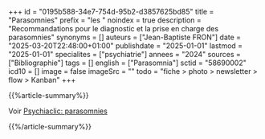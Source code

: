 +++
id = "0195b588-34e7-754d-95b2-d3857625bd85"
title = "Parasomnies"
prefix = "les "
noindex = true
description = "Recommandations pour le diagnostic et la prise en charge des parasomnies"
synonyms = []
auteurs = ["Jean-Baptiste FRON"]
date = "2025-03-20T22:48:00+01:00"
publishdate = "2025-01-01"
lastmod = "2025-01-01"
specialites = ["psychiatrie"]
annees = "2024"
sources = ["Bibliographie"]
tags = []
english = ["Parasomnia"]
sctid = "58690002"
icd10 = []
image = false
imageSrc = ""
todo = "fiche > photo > newsletter > flow > Kanban"
+++

{{%article-summary%}}

Voir [Psychiaclic: parasomnies](https://www.psychiaclic.fr/troubles-psychiatriques/parasomnies)

{{%/article-summary%}}
